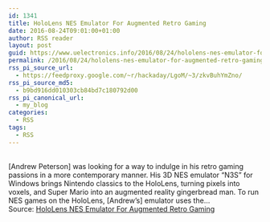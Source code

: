 ```yaml
---
id: 1341
title: HoloLens NES Emulator For Augmented Retro Gaming
date: 2016-08-24T09:01:00+01:00
author: RSS reader
layout: post
guid: https://www.uelectronics.info/2016/08/24/hololens-nes-emulator-for-augmented-retro-gaming/
permalink: /2016/08/24/hololens-nes-emulator-for-augmented-retro-gaming/
rss_pi_source_url:
  - https://feedproxy.google.com/~r/hackaday/LgoM/~3/zkvBuhYmZno/
rss_pi_source_md5:
  - b9bd916dd010303cb84bd7c180792d00
rss_pi_canonical_url:
  - my_blog
categories:
  - RSS
tags:
  - RSS
---
```

&#013;  
[Andrew Peterson] was looking for a way to indulge in his retro gaming passions in a more contemporary manner. His 3D NES emulator “N3S” for Windows brings Nintendo classics to the HoloLens, turning pixels into voxels, and Super Mario into an augmented reality gingerbread man. To run NES games on the HoloLens, [Andrew’s] emulator uses the…&#013;  
Source: <a href="https://feedproxy.google.com/~r/hackaday/LgoM/~3/zkvBuhYmZno/" target="_blank">HoloLens NES Emulator For Augmented Retro Gaming</a>